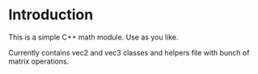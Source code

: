 # Introduction #

This is a simple C++ math module. Use as you like.

Currently contains vec2 and vec3 classes and helpers file with bunch of matrix operations.


